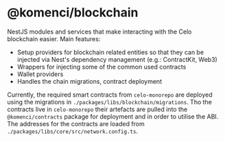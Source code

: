 # @komenci/blockchain

NestJS modules and services that make interacting with the Celo blockchain easier.
Main features:

- Setup providers for blockchain related entities so that they can be injected via Nest's dependency management (e.g.: ContractKit, Web3)
- Wrappers for injecting some of the common used contracts
- Wallet providers
- Handles the chain migrations, contract deployment

Currently, the required smart contracts from `celo-monorepo` are deployed using the migrations in `./packages/libs/blockchain/migrations`.
Tho the contracts live in `celo-monorepo` their artefacts are pulled into the `@komenci/contracts` package for deployment and in order to utilise the ABI.
The addresses for the contracts are loaded from `./packages/libs/core/src/network.config.ts`.
